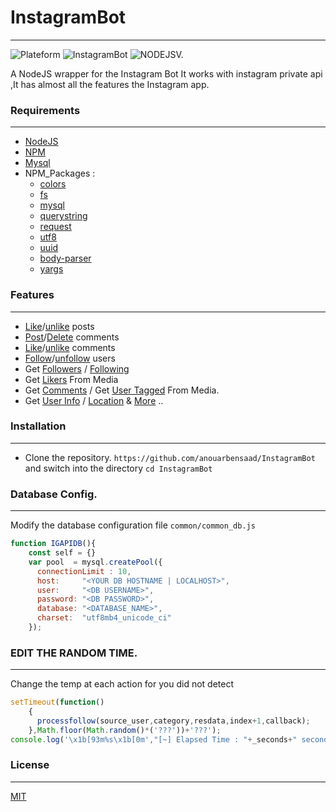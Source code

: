 # InstagramBot 
***
![Plateform](https://img.shields.io/badge/platform-Linux%2FMacOS-red.svg) 
![InstagramBot](https://img.shields.io/badge/InstagramBot-V.1.0.0-yellow.svg?logo=instagram&style=V.1.1.0)
![NODEJSV.](https://img.shields.io/badge/Node.JS-V.8.10.0-green.svg?logo=Node.JS)

 A NodeJS wrapper for the Instagram Bot It works with instagram private api ,It has almost all the features the Instagram app.

### Requirements
***
 - [NodeJS](https://nodejs.org/en/download/)
 - [NPM](https://www.npmjs.com/get-npm)
 - [Mysql](https://support.rackspace.com/how-to/installing-mysql-server-on-ubuntu/)
 - NPM_Packages :
   - [colors](https://www.npmjs.com/package/github-colors)
   - [fs](https://www.npmjs.com/package/fs)
   - [mysql](https://www.npmjs.com/package/mysql)
   - [querystring](https://www.npmjs.com/package/querystring)
   - [request](https://www.npmjs.com/package/request)
   - [utf8](https://www.npmjs.com/package/utf8)
   - [uuid](https://www.npmjs.com/package/uuid)
   - [body-parser](https://www.npmjs.com/package/body-parser)
   - [yargs](https://www.npmjs.com/package/yargs)
 

### Features
***
* [Like](https://github.com/anouarbensaad/InstagramBot/blob/master/media/likeEngine.js)/[unlike](https://github.com/anouarbensaad/InstagramBot/blob/master/media/likeEngine.js) posts 
* [Post](https://github.com/anouarbensaad/InstagramBot/blob/master/media/commentEngine.js)/[Delete](https://github.com/anouarbensaad/InstagramBot/blob/master/media/commentEngine.js) comments
* [Like](https://github.com/anouarbensaad/InstagramBot/blob/master/media/likecomEngine.js)/[unlike](https://github.com/anouarbensaad/InstagramBot/blob/master/media/likecomEngine.js) comments
* [Follow](https://github.com/anouarbensaad/InstagramBot/blob/master/freindship/followEngine.js)/[unfollow](https://github.com/anouarbensaad/InstagramBot/blob/master/freindship/followEngine.js) users
* Get [Followers](https://github.com/anouarbensaad/InstagramBot/blob/master/freindship/profileExtractor.js) / [Following](https://github.com/anouarbensaad/InstagramBot/blob/master/freindship/profileExtractor.js)
* Get [Likers](https://github.com/anouarbensaad/InstagramBot/blob/master/media/mediaExtractor.js) From Media
* Get [Comments](https://github.com/anouarbensaad/InstagramBot/blob/master/media/mediaExtractor.js) / Get [User Tagged](https://github.com/anouarbensaad/InstagramBot/blob/master/media/mediaExtractor.js) From Media.
* Get [User Info](https://github.com/anouarbensaad/InstagramBot/blob/master/feed/userfeed.js) / [Location](https://github.com/anouarbensaad/InstagramBot/blob/master/feed/locationfeed.js) & [More](https://github.com/anouarbensaad/InstagramBot/tree/master/feed) ..

### Installation
***
* Clone the repository. `https://github.com/anouarbensaad/InstagramBot` and switch into the directory `cd InstagramBot`

### Database Config.
***

Modify the database configuration file `common/common_db.js`

```javascript
function IGAPIDB(){
	const self = {}
	var pool  = mysql.createPool({
	  connectionLimit : 10,
	  host:     "<YOUR DB HOSTNAME | LOCALHOST>",
	  user:     "<DB USERNAME>",
	  password: "<DB PASSWORD>",
	  database: "<DATABASE_NAME>",
	  charset:  "utf8mb4_unicode_ci"
	});
```

### EDIT THE RANDOM TIME.
***
Change the temp at each action for you did not detect

```javascript
setTimeout(function()
    {
      processfollow(source_user,category,resdata,index+1,callback);
    },Math.floor(Math.random()*('???'))+'???');
console.log('\x1b[93m%s\x1b[0m',"[~] Elapsed Time : "+_seconds+" seconds");
```


### License
***
[MIT](LICENSE)
